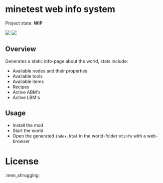 
# minetest web info system

Project state: **WIP**

![](https://github.com/thomasrudin-mt/mtinfo/workflows/luacheck/badge.svg)
![](https://github.com/thomasrudin-mt/mtinfo/workflows/jshint/badge.svg)


## Overview

Generates a static info-page about the world, stats include:

* Available nodes and their properties
* Available tools
* Available items
* Recipes
* Active ABM's
* Active LBM's

## Usage

* Install the mod
* Start the world
* Open the generated `index.html` in the world-folder `mtinfo` with a web-browser

# License

:men_shrugging:
